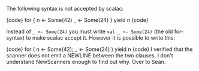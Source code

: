 The following syntax is not accepted by scalac:

{code}
for {
  n <- Some(42)
  _ <- Some(24)
} yield n
{code}

Instead of `_ <- Some(24)` you must write `val _ <- Some(24)` (the old for-syntax) to make scalac accept it. However it is possible to write this:

{code}
  for ( n <- Some(42); _ <- Some(24) ) yield n
{code}
I verified that the scanner does not emit a NEWLINE between the two clauses. 
I don't understand NewScanners enough to find out why. Over to Sean.
